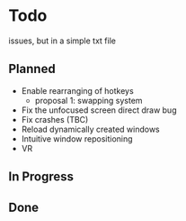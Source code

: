 # Todo

issues, but in a simple txt file

## Planned

- Enable rearranging of hotkeys
  - proposal 1: swapping system
- Fix the unfocused screen direct draw bug
- Fix crashes (TBC)
- Reload dynamically created windows
- Intuitive window repositioning
- VR

## In Progress

## Done
